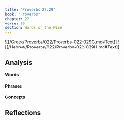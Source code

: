 ```yaml
---
title: "Proverbs 22:29"
book: "Proverbs"
chapter: 22
verse: 29
section: Words of the Wise
---
```

![[/Greek/Proverbs/022/Proverbs-022-029G.md#Text]]
![[/Hebrew/Proverbs/022/Proverbs-022-029H.md#Text]]

## Analysis

#### Words

#### Phrases

#### Concepts

## Reflections
